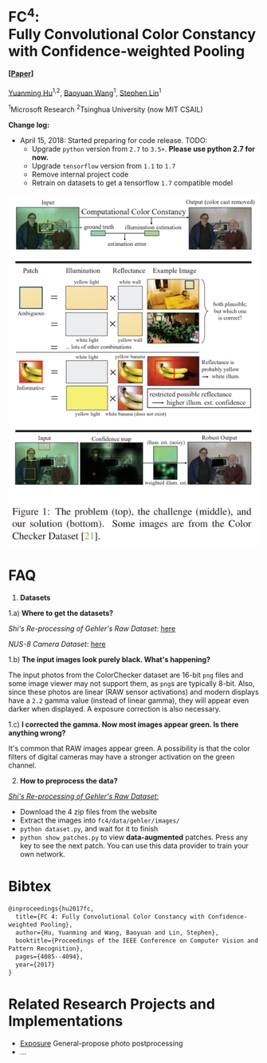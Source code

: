 # FC<sup>4</sup>:<br> Fully Convolutional Color Constancy with Confidence-weighted Pooling
#### [[Paper](http://openaccess.thecvf.com/content_cvpr_2017/papers/Hu_FC4_Fully_Convolutional_CVPR_2017_paper.pdf)]
[Yuanming Hu](http://taichi.graphics/me/)<sup>1,2</sup>, [Baoyuan Wang](https://sites.google.com/site/zjuwby/)<sup>1</sup>, [Stephen Lin](https://www.microsoft.com/en-us/research/people/stevelin/)<sup>1</sup>

<sup>1</sup>Microsoft Research <sup>2</sup>Tsinghua University (now MIT CSAIL)


**Change log:**
 - April 15, 2018: Started preparing for code release. TODO:
   - Upgrade `python` version from `2.7` to `3.5+`. **Please use python 2.7 for now.**
   - Upgrade `tensorflow` version from `1.1` to `1.7`
   - Remove internal project code
   - Retrain on datasets to get a tensorflow `1.7` compatible model

<img src="web/images/teaser.png">

# FAQ
1) **Datasets**

1.a) **Where to get the datasets?**

*Shi's Re-processing of Gehler's Raw Dataset*: [here](http://www.cs.sfu.ca/~colour/data/shi_gehler/)

*NUS-8 Camera Dataset*: [here](http://www.comp.nus.edu.sg/~whitebal/illuminant/illuminant.html)

1.b) **The input images look purely black. What's happening?**

The input photos from the ColorChecker dataset are 16-bit `png` files and some image viewer may not support them, as `png`s are typically 8-bit. 
Also, since these photos are linear (RAW sensor activations) and modern displays have a `2.2` gamma value (instead of linear gamma), they will appear even darker when displayed. A exposure correction is also necessary.

1.c) **I corrected the gamma. Now most images appear green. Is there anything wrong?**

It's common that RAW images appear green. A possibility is that the color filters of digital cameras may have a stronger activation on the green channel.

2) **How to preprocess the data?**

[*Shi's Re-processing of Gehler's Raw Dataset*:](http://www.cs.sfu.ca/~colour/data/shi_gehler/)
 - Download the 4 zip files from the website
 - Extract the images into `fc4/data/gehler/images/`
 - `python dataset.py`, and wait for it to finish
 - `python show_patches.py` to view **data-augmented** patches. Press any key to see the next patch. You can use this data provider to train your own network.

# Bibtex
```
@inproceedings{hu2017fc,
  title={FC 4: Fully Convolutional Color Constancy with Confidence-weighted Pooling},
  author={Hu, Yuanming and Wang, Baoyuan and Lin, Stephen},
  booktitle={Proceedings of the IEEE Conference on Computer Vision and Pattern Recognition},
  pages={4085--4094},
  year={2017}
}
```

# Related Research Projects and Implementations 
 - [Exposure](https://github.com/yuanming-hu/exposure) General-propose photo postprocessing
 - ...
